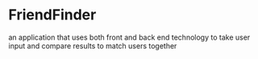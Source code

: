 # FriendFinder
an application that uses both front and back end technology to take user input and compare results to match users together
